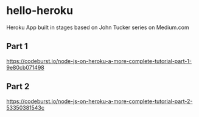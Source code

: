 # hello-heroku
Heroku App built in stages based on John Tucker series on Medium.com

## Part 1
https://codeburst.io/node-js-on-heroku-a-more-complete-tutorial-part-1-9e80cb071498

## Part 2
https://codeburst.io/node-js-on-heroku-a-more-complete-tutorial-part-2-53350381543c

